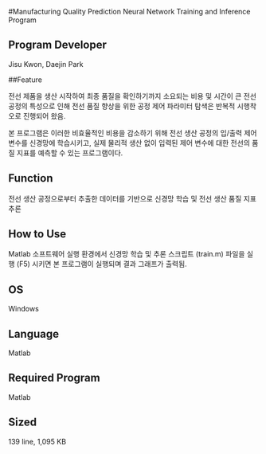 #Manufacturing Quality Prediction Neural Network Training and Inference Program

## Program Developer

Jisu Kwon, Daejin Park



##Feature

전선 제품을 생산 시작하여 최종 품질을 확인하기까지 소요되는 비용 및 시간이 큰 전선 공정의 특성으로 인해 전선 품질 향상을 위한 공정 제어 파라미터 탐색은 반복적 시행착오로 진행되어 왔음.

본 프로그램은 이러한 비효율적인 비용을 감소하기 위해 전선 생산 공정의 입/출력 제어 변수를 신경망에 학습시키고, 실제 물리적 생산 없이 입력된 제어 변수에 대한 전선의 품질 지표를 예측할 수 있는 프로그램이다.



## Function

전선 생산 공정으로부터 추출한 데이터를 기반으로 신경망 학습 및 전선 생산 품질 지표 추론



## How to Use

Matlab 소프트웨어 실행 환경에서 신경망 학습 및 추론 스크립트 (train.m) 파일을 실행 (F5) 시키면 본 프로그램이 실행되며 결과 그래프가 출력됨.



## OS

 Windows



## Language

Matlab



## Required Program

Matlab



## Sized

139 line,  1,095 KB